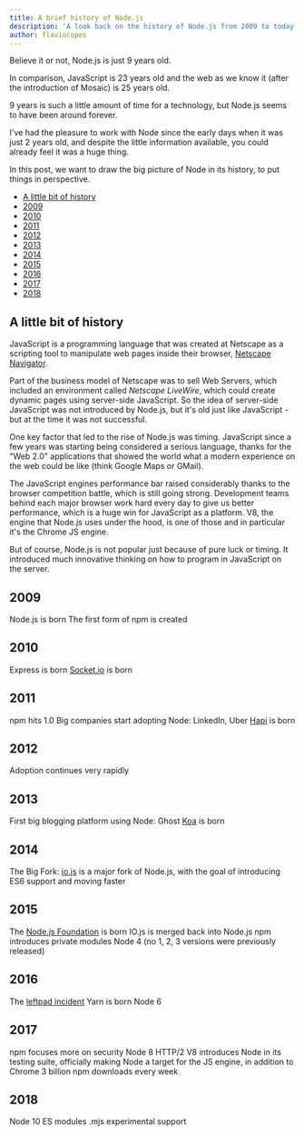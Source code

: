 ```yaml
---
title: A brief history of Node.js
description: 'A look back on the history of Node.js from 2009 to today'
author: flaviocopes
---
```


Believe it or not, Node.js is just 9 years old.

In comparison, JavaScript is 23 years old and the web as we know it (after the introduction of Mosaic) is 25 years old.

9 years is such a little amount of time for a technology, but Node.js seems to have been around forever.

I've had the pleasure to work with Node since the early days when it was just 2 years old, and despite the little information available, you could already feel it was a huge thing.

In this post, we want to draw the big picture of Node in its history, to put things in perspective.

<!-- TOC -->

- [A little bit of history](#a-little-bit-of-history)
- [2009](#2009)
- [2010](#2010)
- [2011](#2011)
- [2012](#2012)
- [2013](#2013)
- [2014](#2014)
- [2015](#2015)
- [2016](#2016)
- [2017](#2017)
- [2018](#2018)

<!-- /TOC -->

## A little bit of history

JavaScript is a programming language that was created at Netscape as a scripting tool to manipulate web pages inside their browser, [Netscape Navigator](https://en.wikipedia.org/wiki/Netscape_Navigator).

Part of the business model of Netscape was to sell Web Servers, which included an environment called _Netscape LiveWire_, which could create dynamic pages using server-side JavaScript. So the idea of server-side JavaScript was not introduced by Node.js, but it's old just like JavaScript - but at the time it was not successful.

One key factor that led to the rise of Node.js was timing. JavaScript since a few years was starting being considered a serious language, thanks for the "Web 2.0" applications that showed the world what a modern experience on the web could be like (think Google Maps or GMail).

The JavaScript engines performance bar raised considerably thanks to the browser competition battle, which is still going strong. Development teams behind each major browser work hard every day to give us better performance, which is a huge win for JavaScript as a platform. V8, the engine that Node.js uses under the hood, is one of those and in particular it's the Chrome JS engine.

But of course, Node.js is not popular just because of pure luck or timing. It introduced much innovative thinking on how to program in JavaScript on the server.

## 2009

Node.js is born
The first form of npm is created

## 2010

Express is born
[Socket.io](https://socket.io) is born

## 2011

npm hits 1.0
Big companies start adopting Node: LinkedIn, Uber
[Hapi](https://hapijs.com) is born

## 2012

Adoption continues very rapidly

## 2013

First big blogging platform using Node: Ghost
[Koa](https://koajs.com/) is born

## 2014

The Big Fork: [io.js](https://iojs.org/) is a major fork of Node.js, with the goal of introducing ES6 support and moving faster

## 2015

The [Node.js Foundation](https://foundation.nodejs.org/) is born
IO.js is merged back into Node.js
npm introduces private modules
Node 4 (no 1, 2, 3 versions were previously released)

## 2016

The [leftpad incident](https://blog.npmjs.org/post/141577284765/kik-left-pad-and-npm)
Yarn is born
Node 6

## 2017

npm focuses more on security
Node 8
HTTP/2
V8 introduces Node in its testing suite, officially making Node a target for the JS engine, in addition to Chrome
3 billion npm downloads every week

## 2018

Node 10
ES modules .mjs experimental support
